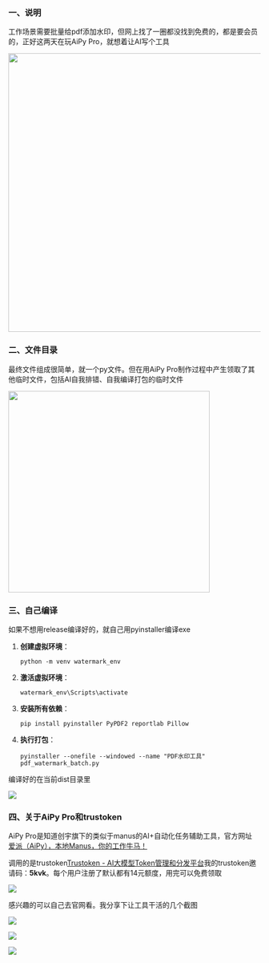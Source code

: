 ### 一、说明

工作场景需要批量给pdf添加水印，但网上找了一圈都没找到免费的，都是要会员的，正好这两天在玩AiPy Pro，就想着让AI写个工具

<img src="file:///C:/Users/zhang/Pictures/marktext/2025-08-25-14-41-44-image.png" title="" alt="" width="556">

### 二、文件目录

最终文件组成很简单，就一个py文件。但在用AiPy Pro制作过程中产生领取了其他临时文件，包括AI自我排错、自我编译打包的临时文件

<img src="file:///C:/Users/zhang/Pictures/marktext/2025-08-25-14-43-15-image.png" title="" alt="" width="402">



### 三、自己编译

如果不想用release编译好的，就自己用pyinstaller编译exe

1. **创建虚拟环境**：
   
   ```
   python -m venv watermark_env
   ```

2. **激活虚拟环境**：
   
   ```
   watermark_env\Scripts\activate
   ```

3. **安装所有依赖**：
   
   ```
   pip install pyinstaller PyPDF2 reportlab Pillow
   ```

4. **执行打包**：
   
   ```
   pyinstaller --onefile --windowed --name "PDF水印工具" pdf_watermark_batch.py
   ```

编译好的在当前dist目录里

![](C:\Users\zhang\Pictures\marktext\2025-08-25-14-37-59-image.png)

### 四、关于AiPy Pro和trustoken

AiPy Pro是知道创宇旗下的类似于manus的AI+自动化任务辅助工具，官方网址 [爱派（AiPy），本地Manus，你的工作牛马！](https://www.aipyaipy.com/)

调用的是trustoken[Trustoken - AI大模型Token管理和分发平台](https://www.trustoken.cn/)我的trustoken邀请码：**5kvk**。每个用户注册了默认都有14元额度，用完可以免费领取

![](C:\Users\zhang\Pictures\marktext\2025-08-25-14-46-13-image.png)

感兴趣的可以自己去官网看。我分享下让工具干活的几个截图

![](C:\Users\zhang\Pictures\marktext\2025-08-25-14-40-35-image.png)

![](C:\Users\zhang\Pictures\marktext\2025-08-25-14-40-54-image.png)

![](C:\Users\zhang\Pictures\marktext\2025-08-25-14-41-16-image.png)


